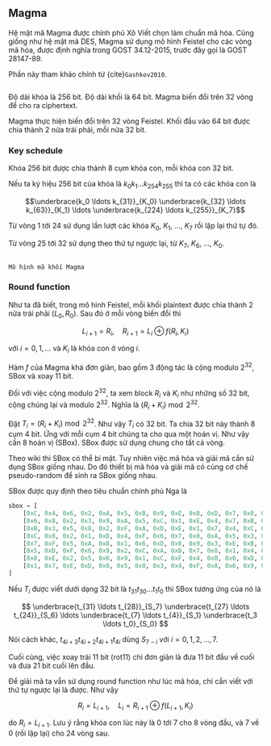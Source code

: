 ## Magma

Hệ mật mã Magma được chính phủ Xô Viết chọn làm chuẩn mã hóa. Cũng giống như hệ mật mã DES, Magma sử dụng mô hình Feistel cho các vòng mã hóa, được định nghĩa trong GOST 34.12-2015, trước đây gọi là GOST 28147-89.

Phần này tham khảo chính từ {cite}`Gashkov2010`.

```{contents}
```

Độ dài khóa là 256 bit. Độ dài khối là 64 bit. Magma biến đổi trên 32 vòng để cho ra ciphertext.

Magma thực hiện biến đổi trên 32 vòng Feistel. Khối đầu vào 64 bit được chia thành 2 nửa trái phải, mỗi nửa 32 bit.

### Key schedule

Khóa 256 bit được chia thành 8 cụm khóa con, mỗi khóa con 32 bit.

Nếu ta ký hiệu 256 bit của khóa là $k_{0} k_{1} \ldots k_{254} k_{255}$
thì ta có các khóa con là

$$\underbrace{k_0 \ldots k_{31}}_{K_0} \underbrace{k_{32} \ldots k_{63}}_{K_1} \ldots \underbrace{k_{224} \ldots k_{255}}_{K_7}$$

Từ vòng 1 tới 24 sử dụng lần lượt các khóa $K_0$, $K_1$, ..., $K_7$ rồi lặp lại thứ tự đó.

Từ vòng 25 tới 32 sử dụng theo thứ tự ngược lại, từ $K_7$, $K_6$, ..., $K_0$.

```{figure} ../figures/magma/blocky.jpg

Mô hình mã khối Magma
```

### Round function

Như ta đã biết, trong mô hình Feistel, mỗi khối plaintext được chia thành 2 nửa trái phải $(L_0, R_0)$. Sau đó ở mỗi vòng biến đổi thì

$$L_{i+1} = R_i, \quad R_{i+1} = L_i \oplus f(R_i, K_i)$$

với $i=0, 1, \ldots$ và $K_i$ là khóa con ở vòng $i$.

Hàm $f$ của Magma khá đơn giản, bao gồm 3 động tác là cộng modulo $2^{32}$, SBox và xoay 11 bit.

Đối với việc cộng modulo $2^{32}$, ta xem block $R_i$ và $K_i$ như những số 32 bit, cộng chúng lại và modulo $2^{32}$. Nghĩa là 
$(R_i + K_i) \bmod 2^{32}$.

Đặt $T_i = (R_i + K_i) \bmod 2^{32}$. Như vậy $T_i$ có 32 bit. Ta chia 32 bit này thành 8 cụm 4 bit. Ứng với mỗi cụm 4 bit chúng ta cho qua một hoán vị. Như vậy cần 8 hoán vị (SBox). SBox được sử dụng chung cho tất cả vòng.

Theo wiki thì SBox có thể bí mật. Tuy nhiên việc mã hóa và giải mã cần sử dụng SBox giống nhau. Do đó thiết bị mã hóa và giải mã có cùng cơ chế pseudo-random để sinh ra SBox giống nhau.

SBox được quy định theo tiêu chuẩn chính phủ Nga là

```python
sbox = [
    [0xC, 0x4, 0x6, 0x2, 0xA, 0x5, 0xB, 0x9, 0xE, 0x8, 0xD, 0x7, 0x0, 0x3, 0xF, 0x1],
    [0x6, 0x8, 0x2, 0x3, 0x9, 0xA, 0x5, 0xC, 0x1, 0xE, 0x4, 0x7, 0xB, 0xD, 0x0, 0xF],
    [0xB, 0x3, 0x5, 0x8, 0x2, 0xF, 0xA, 0xD, 0xE, 0x1, 0x7, 0x4, 0xC, 0x9, 0x6, 0x0],
    [0xC, 0x8, 0x2, 0x1, 0xD, 0x4, 0xF, 0x6, 0x7, 0x0, 0xA, 0x5, 0x3, 0xE, 0x9, 0xB],
    [0x7, 0xF, 0x5, 0xA, 0x8, 0x1, 0x6, 0xD, 0x0, 0x9, 0x3, 0xE, 0xB, 0x4, 0x2, 0xC],
    [0x5, 0xD, 0xF, 0x6, 0x9, 0x2, 0xC, 0xA, 0xB, 0x7, 0x8, 0x1, 0x4, 0x3, 0xE, 0x0],
    [0x8, 0xE, 0x2, 0x5, 0x6, 0x9, 0x1, 0xC, 0xF, 0x4, 0xB, 0x0, 0xD, 0xA, 0x3, 0x7],
    [0x1, 0x7, 0xE, 0xD, 0x0, 0x5, 0x8, 0x3, 0x4, 0xF, 0xA, 0x6, 0x9, 0xC, 0xB, 0x2],
]
```

Nếu $T_i$ được viết dưới dạng 32 bit là $t_{31} t_{30} \ldots t_1 t_0$
thì SBox tương ứng của nó là

$$
    \underbrace{t_{31} \ldots t_{28}}_{S_7}
    \underbrace{t_{27} \ldots t_{24}}_{S_6}
    \ldots
    \underbrace{t_{7} \ldots t_{4}}_{S_1}
    \underbrace{t_3 \ldots t_0}_{S_0}
$$

Nói cách khác, $t_{4i+3} t_{4i+2} t_{4i+1} t_{4i}$ dùng $S_{7-i}$ với $i = 0, 1, 2, \ldots, 7$.

Cuối cùng, việc xoay trái 11 bit (rot11) chỉ đơn giản là đưa 11 bit đầu về cuối và đưa 21 bit cuối lên đầu.

Để giải mã ta vẫn sử dụng round function như lúc mã hóa, chỉ cần viết với thứ tự ngược lại là được. Như vậy

$$R_i = L_{i+1}, \quad L_i = R_{i+1} \oplus f(L_{i+1}, K_i)$$

do $R_i = L_{i+1}$. Lưu ý rằng khóa con lúc này là 0 tới 7 cho 8 vòng đầu, và 7 về 0 (rồi lặp lại) cho 24 vòng sau.
